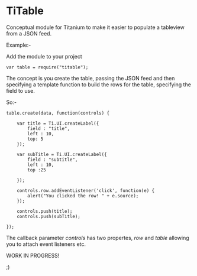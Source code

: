 TiTable
=======

Conceptual module for Titanium to make it easier to populate a tableview from a JSON feed.

Example:-

Add the module to your project

	var table = require("titable");
	
The concept is you create the table, passing the JSON feed and then specifying a template function to build the rows for the table, specifying the field to use.

So:-

	table.create(data, function(controls) {

		var title = Ti.UI.createLabel({
			field : "title",
			left : 10,
			top: 5
		});

		var subTitle = Ti.UI.createLabel({
			field : "subtitle",
			left : 10,
			top :25
			
		});

		controls.row.addEventListener('click', function(e) {
			alert("You clicked the row! " + e.source);
		});

		controls.push(title);
		controls.push(subTitle);

	});

The callback parameter *controls* has two propertes, *row* and *table* allowing you to attach event listeners etc.

WORK IN PROGRESS!

;)
